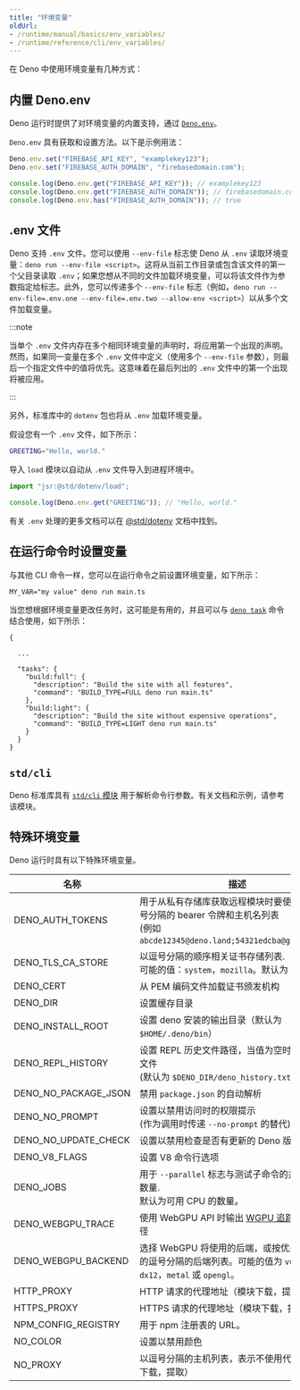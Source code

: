 ```yaml
---
title: "环境变量"
oldUrl:
- /runtime/manual/basics/env_variables/
- /runtime/reference/cli/env_variables/
---
```


在 Deno 中使用环境变量有几种方式：

## 内置 Deno.env

Deno 运行时提供了对环境变量的内置支持，通过
[`Deno.env`](https://docs.deno.com/api/deno/~/Deno.env)。

`Deno.env` 具有获取和设置方法。以下是示例用法：

```ts
Deno.env.set("FIREBASE_API_KEY", "examplekey123");
Deno.env.set("FIREBASE_AUTH_DOMAIN", "firebasedomain.com");

console.log(Deno.env.get("FIREBASE_API_KEY")); // examplekey123
console.log(Deno.env.get("FIREBASE_AUTH_DOMAIN")); // firebasedomain.com
console.log(Deno.env.has("FIREBASE_AUTH_DOMAIN")); // true
```

## .env 文件

Deno 支持 `.env` 文件。您可以使用 `--env-file` 标志使 Deno 从 `.env` 读取环境变量：`deno run --env-file <script>`。这将从当前工作目录或包含该文件的第一个父目录读取 `.env`；如果您想从不同的文件加载环境变量，可以将该文件作为参数指定给标志。此外，您可以传递多个 `--env-file` 标志（例如，`deno run --env-file=.env.one --env-file=.env.two --allow-env <script>`）以从多个文件加载变量。

:::note

当单个 `.env` 文件内存在多个相同环境变量的声明时，将应用第一个出现的声明。然而，如果同一变量在多个 `.env` 文件中定义（使用多个 `--env-file` 参数），则最后一个指定文件中的值将优先。这意味着在最后列出的 `.env` 文件中的第一个出现将被应用。

:::

另外，标准库中的 `dotenv` 包也将从 `.env` 加载环境变量。

假设您有一个 `.env` 文件，如下所示：

```sh
GREETING="Hello, world."
```

导入 `load` 模块以自动从 `.env` 文件导入到进程环境中。

```ts
import "jsr:@std/dotenv/load";

console.log(Deno.env.get("GREETING")); // "Hello, world."
```

有关 `.env` 处理的更多文档可以在
[@std/dotenv](https://jsr.io/@std/dotenv/doc) 文档中找到。

## 在运行命令时设置变量

与其他 CLI 命令一样，您可以在运行命令之前设置环境变量，如下所示：

```shell
MY_VAR="my value" deno run main.ts
```

当您想根据环境变量更改任务时，这可能是有用的，并且可以与
[`deno task`](/runtime/reference/cli/task/) 命令结合使用，如下所示：

```jsonc title="deno.json"
{

  ...
  
  "tasks": {
    "build:full": {
      "description": "Build the site with all features",
      "command": "BUILD_TYPE=FULL deno run main.ts"
    },
    "build:light": {
      "description": "Build the site without expensive operations",
      "command": "BUILD_TYPE=LIGHT deno run main.ts"
    }
  }
}
```

## `std/cli`

Deno 标准库具有 [`std/cli` 模块](https://jsr.io/@std/cli) 用于解析命令行参数。有关文档和示例，请参考该模块。

## 特殊环境变量

Deno 运行时具有以下特殊环境变量。

| 名称                 | 描述                                                                                                                                                                       |
| -------------------- | -------------------------------------------------------------------------------------------------------------------------------------------------------------------------- |
| DENO_AUTH_TOKENS     | 用于从私有存储库获取远程模块时要使用的以分号分隔的 bearer 令牌和主机名列表<br />(例如 `abcde12345@deno.land;54321edcba@github.com`) |
| DENO_TLS_CA_STORE    | 以逗号分隔的顺序相关证书存储列表.<br />可能的值：`system`，`mozilla`。默认为 `mozilla`。                                                                                     |
| DENO_CERT            | 从 PEM 编码文件加载证书颁发机构                                                                                                                                      |
| DENO_DIR             | 设置缓存目录                                                                                                                                                           |
| DENO_INSTALL_ROOT    | 设置 deno 安装的输出目录（默认为 `$HOME/.deno/bin`）                                                                                                               |
| DENO_REPL_HISTORY    | 设置 REPL 历史文件路径，当值为空时禁用历史文件<br />(默认为 `$DENO_DIR/deno_history.txt`)                                                                         |
| DENO_NO_PACKAGE_JSON | 禁用 `package.json` 的自动解析                                                                                                                                     |
| DENO_NO_PROMPT       | 设置以禁用访问时的权限提示<br />(作为调用时传递 `--no-prompt` 的替代)                                                                                             |
| DENO_NO_UPDATE_CHECK | 设置以禁用检查是否有更新的 Deno 版本                                                                                                                                |
| DENO_V8_FLAGS        | 设置 V8 命令行选项                                                                                                                                                    |
| DENO_JOBS            | 用于 `--parallel` 标志与测试子命令的并行工作者数量.<br />默认为可用 CPU 的数量。                                                                                        |
| DENO_WEBGPU_TRACE    | 使用 WebGPU API 时输出 [WGPU 追踪](https://github.com/gfx-rs/wgpu/pull/619) 的目录路径                                                                                 |
| DENO_WEBGPU_BACKEND  | 选择 WebGPU 将使用的后端，或按优先顺序列出的逗号分隔的后端列表。可能的值为 `vulkan`，`dx12`，`metal` 或 `opengl`。                                                   |
| HTTP_PROXY           | HTTP 请求的代理地址（模块下载，提取）                                                                                                                                  |
| HTTPS_PROXY          | HTTPS 请求的代理地址（模块下载，提取）                                                                                                                                 |
| NPM_CONFIG_REGISTRY  | 用于 npm 注册表的 URL。                                                                                                                                                 |
| NO_COLOR             | 设置以禁用颜色                                                                                                                                                         |
| NO_PROXY             | 以逗号分隔的主机列表，表示不使用代理（模块下载，提取）                                                                                                                 |